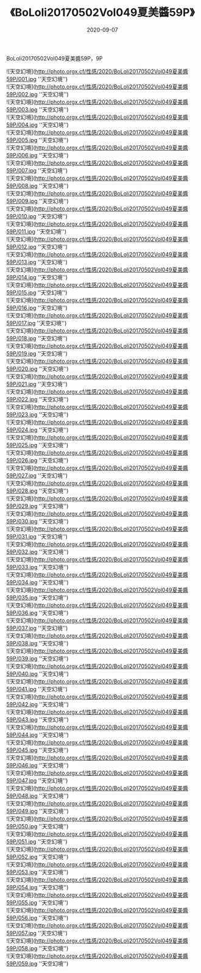 ﻿---
layout: post
title:  《BoLoli20170502Vol049夏美醬59P》
date:   2020-09-07
img: http://photo.orgx.cf/性感/2020/BoLoli20170502Vol049夏美醬59P/000.jpg
tags: [美女, 性感, 泳衣]
---

BoLoli20170502Vol049夏美醬59P，9P



![天空幻境](http://photo.orgx.cf/性感/2020/BoLoli20170502Vol049夏美醬59P/001.jpg ''天空幻境'') <br>
![天空幻境](http://photo.orgx.cf/性感/2020/BoLoli20170502Vol049夏美醬59P/002.jpg ''天空幻境'') <br>
![天空幻境](http://photo.orgx.cf/性感/2020/BoLoli20170502Vol049夏美醬59P/003.jpg ''天空幻境'') <br>
![天空幻境](http://photo.orgx.cf/性感/2020/BoLoli20170502Vol049夏美醬59P/004.jpg ''天空幻境'') <br>
![天空幻境](http://photo.orgx.cf/性感/2020/BoLoli20170502Vol049夏美醬59P/005.jpg ''天空幻境'') <br>
![天空幻境](http://photo.orgx.cf/性感/2020/BoLoli20170502Vol049夏美醬59P/006.jpg ''天空幻境'') <br>
![天空幻境](http://photo.orgx.cf/性感/2020/BoLoli20170502Vol049夏美醬59P/007.jpg ''天空幻境'') <br>
![天空幻境](http://photo.orgx.cf/性感/2020/BoLoli20170502Vol049夏美醬59P/008.jpg ''天空幻境'') <br>
![天空幻境](http://photo.orgx.cf/性感/2020/BoLoli20170502Vol049夏美醬59P/009.jpg ''天空幻境'') <br>
![天空幻境](http://photo.orgx.cf/性感/2020/BoLoli20170502Vol049夏美醬59P/010.jpg ''天空幻境'') <br>
![天空幻境](http://photo.orgx.cf/性感/2020/BoLoli20170502Vol049夏美醬59P/011.jpg ''天空幻境'') <br>
![天空幻境](http://photo.orgx.cf/性感/2020/BoLoli20170502Vol049夏美醬59P/012.jpg ''天空幻境'') <br>
![天空幻境](http://photo.orgx.cf/性感/2020/BoLoli20170502Vol049夏美醬59P/013.jpg ''天空幻境'') <br>
![天空幻境](http://photo.orgx.cf/性感/2020/BoLoli20170502Vol049夏美醬59P/014.jpg ''天空幻境'') <br>
![天空幻境](http://photo.orgx.cf/性感/2020/BoLoli20170502Vol049夏美醬59P/015.jpg ''天空幻境'') <br>
![天空幻境](http://photo.orgx.cf/性感/2020/BoLoli20170502Vol049夏美醬59P/016.jpg ''天空幻境'') <br>
![天空幻境](http://photo.orgx.cf/性感/2020/BoLoli20170502Vol049夏美醬59P/017.jpg ''天空幻境'') <br>
![天空幻境](http://photo.orgx.cf/性感/2020/BoLoli20170502Vol049夏美醬59P/018.jpg ''天空幻境'') <br>
![天空幻境](http://photo.orgx.cf/性感/2020/BoLoli20170502Vol049夏美醬59P/019.jpg ''天空幻境'') <br>
![天空幻境](http://photo.orgx.cf/性感/2020/BoLoli20170502Vol049夏美醬59P/020.jpg ''天空幻境'') <br>
![天空幻境](http://photo.orgx.cf/性感/2020/BoLoli20170502Vol049夏美醬59P/021.jpg ''天空幻境'') <br>
![天空幻境](http://photo.orgx.cf/性感/2020/BoLoli20170502Vol049夏美醬59P/022.jpg ''天空幻境'') <br>
![天空幻境](http://photo.orgx.cf/性感/2020/BoLoli20170502Vol049夏美醬59P/023.jpg ''天空幻境'') <br>
![天空幻境](http://photo.orgx.cf/性感/2020/BoLoli20170502Vol049夏美醬59P/024.jpg ''天空幻境'') <br>
![天空幻境](http://photo.orgx.cf/性感/2020/BoLoli20170502Vol049夏美醬59P/025.jpg ''天空幻境'') <br>
![天空幻境](http://photo.orgx.cf/性感/2020/BoLoli20170502Vol049夏美醬59P/026.jpg ''天空幻境'') <br>
![天空幻境](http://photo.orgx.cf/性感/2020/BoLoli20170502Vol049夏美醬59P/027.jpg ''天空幻境'') <br>
![天空幻境](http://photo.orgx.cf/性感/2020/BoLoli20170502Vol049夏美醬59P/028.jpg ''天空幻境'') <br>
![天空幻境](http://photo.orgx.cf/性感/2020/BoLoli20170502Vol049夏美醬59P/029.jpg ''天空幻境'') <br>
![天空幻境](http://photo.orgx.cf/性感/2020/BoLoli20170502Vol049夏美醬59P/030.jpg ''天空幻境'') <br>
![天空幻境](http://photo.orgx.cf/性感/2020/BoLoli20170502Vol049夏美醬59P/031.jpg ''天空幻境'') <br>
![天空幻境](http://photo.orgx.cf/性感/2020/BoLoli20170502Vol049夏美醬59P/032.jpg ''天空幻境'') <br>
![天空幻境](http://photo.orgx.cf/性感/2020/BoLoli20170502Vol049夏美醬59P/033.jpg ''天空幻境'') <br>
![天空幻境](http://photo.orgx.cf/性感/2020/BoLoli20170502Vol049夏美醬59P/034.jpg ''天空幻境'') <br>
![天空幻境](http://photo.orgx.cf/性感/2020/BoLoli20170502Vol049夏美醬59P/035.jpg ''天空幻境'') <br>
![天空幻境](http://photo.orgx.cf/性感/2020/BoLoli20170502Vol049夏美醬59P/036.jpg ''天空幻境'') <br>
![天空幻境](http://photo.orgx.cf/性感/2020/BoLoli20170502Vol049夏美醬59P/037.jpg ''天空幻境'') <br>
![天空幻境](http://photo.orgx.cf/性感/2020/BoLoli20170502Vol049夏美醬59P/038.jpg ''天空幻境'') <br>
![天空幻境](http://photo.orgx.cf/性感/2020/BoLoli20170502Vol049夏美醬59P/039.jpg ''天空幻境'') <br>
![天空幻境](http://photo.orgx.cf/性感/2020/BoLoli20170502Vol049夏美醬59P/040.jpg ''天空幻境'') <br>
![天空幻境](http://photo.orgx.cf/性感/2020/BoLoli20170502Vol049夏美醬59P/041.jpg ''天空幻境'') <br>
![天空幻境](http://photo.orgx.cf/性感/2020/BoLoli20170502Vol049夏美醬59P/042.jpg ''天空幻境'') <br>
![天空幻境](http://photo.orgx.cf/性感/2020/BoLoli20170502Vol049夏美醬59P/043.jpg ''天空幻境'') <br>
![天空幻境](http://photo.orgx.cf/性感/2020/BoLoli20170502Vol049夏美醬59P/044.jpg ''天空幻境'') <br>
![天空幻境](http://photo.orgx.cf/性感/2020/BoLoli20170502Vol049夏美醬59P/045.jpg ''天空幻境'') <br>
![天空幻境](http://photo.orgx.cf/性感/2020/BoLoli20170502Vol049夏美醬59P/046.jpg ''天空幻境'') <br>
![天空幻境](http://photo.orgx.cf/性感/2020/BoLoli20170502Vol049夏美醬59P/047.jpg ''天空幻境'') <br>
![天空幻境](http://photo.orgx.cf/性感/2020/BoLoli20170502Vol049夏美醬59P/048.jpg ''天空幻境'') <br>
![天空幻境](http://photo.orgx.cf/性感/2020/BoLoli20170502Vol049夏美醬59P/049.jpg ''天空幻境'') <br>
![天空幻境](http://photo.orgx.cf/性感/2020/BoLoli20170502Vol049夏美醬59P/050.jpg ''天空幻境'') <br>
![天空幻境](http://photo.orgx.cf/性感/2020/BoLoli20170502Vol049夏美醬59P/051.jpg ''天空幻境'') <br>
![天空幻境](http://photo.orgx.cf/性感/2020/BoLoli20170502Vol049夏美醬59P/052.jpg ''天空幻境'') <br>
![天空幻境](http://photo.orgx.cf/性感/2020/BoLoli20170502Vol049夏美醬59P/053.jpg ''天空幻境'') <br>
![天空幻境](http://photo.orgx.cf/性感/2020/BoLoli20170502Vol049夏美醬59P/054.jpg ''天空幻境'') <br>
![天空幻境](http://photo.orgx.cf/性感/2020/BoLoli20170502Vol049夏美醬59P/055.jpg ''天空幻境'') <br>
![天空幻境](http://photo.orgx.cf/性感/2020/BoLoli20170502Vol049夏美醬59P/056.jpg ''天空幻境'') <br>
![天空幻境](http://photo.orgx.cf/性感/2020/BoLoli20170502Vol049夏美醬59P/057.jpg ''天空幻境'') <br>
![天空幻境](http://photo.orgx.cf/性感/2020/BoLoli20170502Vol049夏美醬59P/058.jpg ''天空幻境'') <br>
![天空幻境](http://photo.orgx.cf/性感/2020/BoLoli20170502Vol049夏美醬59P/059.jpg ''天空幻境'') <br>